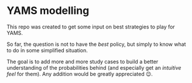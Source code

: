 # YAMS modelling

This repo was created to get some input on best strategies to play for YAMS.  

So far, the question is not to have the _best_ policy, but simply to know what to do in some simplified situation.

The goal is to add more and more study cases to build a better understanding of the probabilities behind (and especially get an _intuitive feel_ for them). Any addition would be greatly appreciated :wink:.

